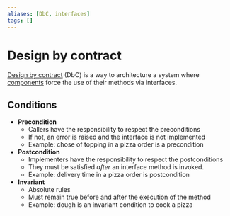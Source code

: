 ```yaml
---
aliases: [DbC, interfaces]
tags: []
---
```


# Design by contract

[Design by contract](https://wikipedia.org/wiki/design_by_contract) (DbC) is a way to architecture a system where [components](../styles/component-based.md.md) force the use of their methods via interfaces.

## Conditions

- **Precondition**
	- Callers have the responsibility to respect the preconditions
	- If not, an error is raised and the interface is not implemented
	- Example: chose of topping in a pizza order is a precondition
- **Postcondition**
	- Implementers have the responsibility to respect the postconditions
	- They must be satisfied *after* an interface method is invoked.
	- Example: delivery time in a pizza order is postcondition
- **Invariant**
	- Absolute rules
	- Must remain true before and after the execution of the method
	- Example: dough is an invariant condition to cook a pizza